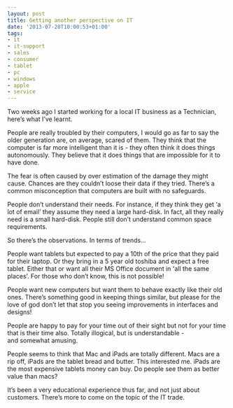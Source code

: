 ```yaml
---
layout: post
title: Getting another perspective on IT
date: '2013-07-20T10:00:53+01:00'
tags:
- it
- it-support
- sales
- consumer
- tablet
- pc
- windows
- apple
- service
---
```

Two weeks ago I started working for a local IT business as a Technician, here’s what I’ve learnt.

People are really troubled by their computers, I would go as far to say the older generation are, on average, scared of them. They think that the computer is far more intelligent than it is - they often think it does things autonomously. They believe that it does things that are impossible for it to have done.

The fear is often caused by over estimation of the damage they might cause. Chances are they couldn’t loose their data if they tried. There’s a common misconception that computers are built with no safeguards.

People don’t understand their needs. For instance, if they think they get ‘a lot of email’ they assume they need a large hard-disk. In fact, all they really need is a small hard-disk. People still don’t understand common space requirements.

So there’s the observations. In terms of trends…

People want tablets but expected to pay a 10th of the price that they paid for their laptop. Or they bring in a 5 year old toshiba and expect a free tablet. Either that or want all their MS Office document in 'all the same places’. For those who don’t know, this is not possible!

People want new computers but want them to behave exactly like their old ones. There’s something good in keeping things similar, but please for the love of god don’t let that stop you seeing improvements in interfaces and designs!

People are happy to pay for your time out of their sight but not for your time that is their time also. Totally illogical, but is understandable - and somewhat amusing.

People seems to think that Mac and iPads are totally different. Macs are a rip off, iPads are the tablet bread and butter. This interested me. iPads are the most expensive tablets money can buy. Do people see them as better value than macs?

It’s been a very educational experience thus far, and not just about customers. There’s more to come on the topic of the IT trade.

